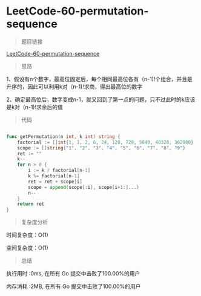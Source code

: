# LeetCode-60-permutation-sequence
>题目链接

[LeetCode-60-permutation-sequence](https://leetcode-cn.com/problems/permutation-sequence/)

>思路

1、假设有n个数字，最高位固定后，每个相同最高位各有（n-1)!个组合，并且是升序的，因此可以利用k对（n-1)!求商，得出最高位的数字

2、确定最高位后，数字变成n-1，就又回到了第一点的问题，只不过此时的k应该是k对（n-1)!求余后的值

>代码

```go

func getPermutation(n int, k int) string {
    factorial := []int{1, 1, 2, 6, 24, 120, 720, 5040, 40320, 362880}
    scope := []string{"1", "2", "3", "4", "5", "6", "7", "8", "9"}
    ret := ""
    k--
    for n > 0 {
        i := k / factorial[n-1]
        k %= factorial[n-1]
        ret = ret + scope[i]
        scope = append(scope[:i], scope[i+1:]...)
        n--
    }
    return ret
}

```

>复杂度分析

时间复杂度：O(1)

空间复杂度：O(1)

>总结

执行用时 :0ms, 在所有 Go 提交中击败了100.00%的用户

内存消耗 :2MB, 在所有 Go 提交中击败了100.00%的用户
